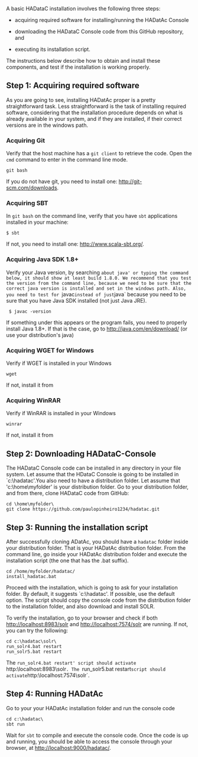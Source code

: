 A basic HADataC installation involves the following three steps:

* acquiring required software for installing/running the HADatAc Console

* downloading the HADataC Console code from this GitHub repository, and 

* executing its installation script. 

The instructions below describe how to obtain and install these components, and test if the installation is working properly.

## Step 1: Acquiring required software 

As you are going to see, installing HADatAc proper is a pretty straightforward task. Less straightforward is the task of installing required software, considering that the installation procedure depends on what is already available in your system, and if they are installed, if their correct versions are in the windows path.

### Acquiring Git

Verify that the host machine has a `git client` to retrieve the code. Open the `cmd` command to enter in the command line mode. 

    git bash 

If you do not have git, you need to install one: http://git-scm.com/downloads. 

### Acquiring SBT

In `git bash` on the command line, verify that you have `sbt` applications installed in your machine:

    $ sbt

If not, you need to install one: http://www.scala-sbt.org/.

### Acquiring Java SDK 1.8+

Verify your Java version, by searching `about java' or typing the command below, it should show at least build 1.8.0. We recommend that you test the version from the command line, because we need to be sure that the correct java version is installed and set in the windows path. Also, you need to test for `javac` instead of just `java` because you need to be sure that you have Java SDK installed (not just Java JRE).

     $ javac -version

If something under this appears or the program fails, you need to properly install Java 1.8+. If that is the case, go to  http://java.com/en/download/ (or use your distribution's java)

### Acquiring WGET for Windows

Verify if WGET is installed in your Windows

    wget

If not, install it from 

### Acquiring WinRAR

Verify if WinRAR is installed in your Windows

    winrar

If not, install it from 

## Step 2: Downloading HADataC-Console

The HADataC Console code can be installed in any directory in your file system. Let assume that the HDataC Console is going to be installed in `c:\hadatac\'.You also need to have a distribution folder. Let assume that 'c:\home\myfolder' is your distribution folder. Go to your distribution folder, and from there, clone HADataC code from GitHub:

    cd \home\myfolder\
    git clone https://github.com/paulopinheiro1234/hadatac.git

## Step 3: Running the installation script

After successfully cloning ADatAc, you should have a `hadatac` folder inside your distribution folder. That is your HADatAc distribution folder. From the command line, go inside your HADatAc distribution folder and execute the installation script (the one that has the .bat suffix).

    cd /home/myfolder/hadatac/
    install_hadatac.bat

Proceed with the installation, which is going to ask for your installation folder. By default, it suggests `c:\hadatac\'. If possible, use the default option. The script should copy the console code from the distribution folder to the installation folder, and also download and install SOLR.

To verify the installation, go to your browser and check if both [http://localhost:8983/solr](http://localhost:8983/solr) and [http://localhost:7574/solr](http://localhost:8983/solr) are running. If not, you can try the following:

    cd c:\hadatac\solr\
    run_solr4.bat restart
    run_solr5.bat restart

The `run_solr4.bat restart' script should activate `http:\\localhost:8983\solr`. The `run_solr5.bat restart` script should activate `http:\\localhost:7574\solr`.

## Step 4: Running HADatAc

Go to your your HADatAc installation folder and run the console code

    cd c:\hadatac\
    sbt run

Wait for `sbt` to compile and execute the console code. Once the code is up and running, you should be able to access the console through your browser, at [http://localhost:9000/hadatac/](http://localhost:9000/hadatac/). 

